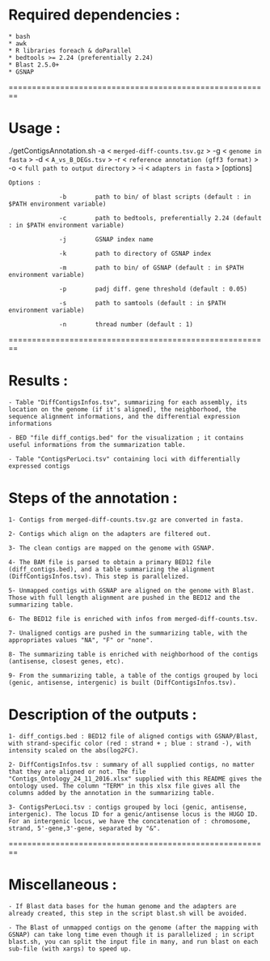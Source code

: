 

# Required dependencies :

	* bash
	* awk
	* R libraries foreach & doParallel
	* bedtools >= 2.24 (preferentially 2.24)
	* Blast 2.5.0+
	* GSNAP

========================================================


# Usage : 
./getContigsAnnotation.sh -a < `merged-diff-counts.tsv.gz` > -g < `genome in fasta` > -d < `A_vs_B_DEGs.tsv` > -r < `reference annotation (gff3 format)` > -o < `full path to output directory` > -i < `adapters in fasta` > [options]

	Options :

                  -b        path to bin/ of blast scripts (default : in $PATH environment variable)

                  -c        path to bedtools, preferentially 2.24 (default : in $PATH environment variable)

                  -j        GSNAP index name

                  -k        path to directory of GSNAP index

                  -m        path to bin/ of GSNAP (default : in $PATH environment variable)

                  -p        padj diff. gene threshold (default : 0.05)

                  -s        path to samtools (default : in $PATH environment variable)

                  -n        thread number (default : 1)
                  
========================================================               

# Results :
    - Table "DiffContigsInfos.tsv", summarizing for each assembly, its location on the genome (if it's aligned), the neighborhood, the sequence alignment informations, and the differential expression informations
                  
    - BED "file diff_contigs.bed" for the visualization ; it contains useful informations from the summarization table.
                  
    - Table "ContigsPerLoci.tsv" containing loci with differentially expressed contigs
          
   
                  
# Steps of the annotation : 

	1- Contigs from merged-diff-counts.tsv.gz are converted in fasta.
	
	2- Contigs which align on the adapters are filtered out.
	
	3- The clean contigs are mapped on the genome with GSNAP.
	
	4- The BAM file is parsed to obtain a primary BED12 file (diff_contigs.bed), and a table summarizing the alignment (DiffContigsInfos.tsv). This step is parallelized.
	
	5- Unmapped contigs with GSNAP are aligned on the genome with Blast. Those with full length alignment are pushed in the BED12 and the  summarizing table.
	
	6- The BED12 file is enriched with infos from merged-diff-counts.tsv.
	
	7- Unaligned contigs are pushed in the summarizing table, with the appropriates values "NA", "F" or "none".
	
    8- The summarizing table is enriched with neighborhood of the contigs (antisense, closest genes, etc).
	
	9- From the summarizing table, a table of the contigs grouped by loci (genic, antisense, intergenic) is built (DiffContigsInfos.tsv).                  

# Description of the outputs :

 	1- diff_contigs.bed : BED12 file of aligned contigs with GSNAP/Blast, with strand-specific color (red : strand + ; blue : strand -), with intensity scaled on the abs(log2FC).
 	
 	2- DiffContigsInfos.tsv : summary of all supplied contigs, no matter that they are aligned or not. The file "Contigs_Ontology_24_11_2016.xlsx" supplied with this README gives the ontology used. The column "TERM" in this xlsx file gives all the columns added by the annotation in the summarizing table.
 	
 	3- ContigsPerLoci.tsv : contigs grouped by loci (genic, antisense, intergenic). The locus ID for a genic/antisense locus is the HUGO ID. For an intergenic locus, we have the concatenation of : chromosome, strand, 5'-gene,3'-gene, separated by "&".
 	
========================================================

# Miscellaneous :
  	
  	- If Blast data bases for the human genome and the adapters are already created, this step in the script blast.sh will be avoided.
  	
  	- The Blast of unmapped contigs on the genome (after the mapping with GSNAP) can take long time even though it is parallelized ; in script blast.sh, you can split the input file in many, and run blast on each sub-file (with xargs) to speed up.

